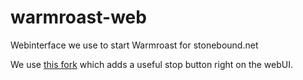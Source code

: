 # warmroast-web
Webinterface we use to start Warmroast for stonebound.net

We use [this fork](https://github.com/FrozenBrain/WarmRoast) which adds a useful stop button right on the webUI.
